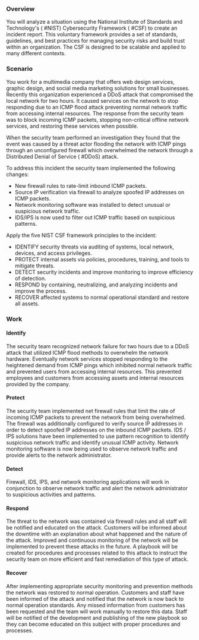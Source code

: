 ### Overview

You will analyze a situation using the National Institute of Standards and Technology's ( #NIST) Cybersecurity Framework ( #CSF) to create an incident report. This voluntary framework provides a set of standards, guidelines, and best practices for managing security risks and build trust within an organization. The CSF is designed to be scalable and applied to many different contexts.

### Scenario

You work for a multimedia company that offers web design services, graphic design, and social media marketing solutions for small businesses. Recently this organization experienced a DDoS attack that compromised the local network for two hours. It caused services on the network to stop responding due to an ICMP flood attack preventing normal network traffic from accessing internal resources. The response from the security team was to block incoming ICMP packets, stopping non-critical offline network services, and restoring these services when possible. 

When the security team performed an investigation they found that the event was caused by a threat actor flooding the network with ICMP pings through an unconfigured firewall which overwhelmed the network through a Distributed Denial of Service ( #DDoS) attack.

To address this incident the security team implemented the following changes:

- New firewall rules to rate-limit inbound ICMP packets.
- Source IP verification via firewall to analyze spoofed IP addresses on ICMP packets.
- Network monitoring software was installed to detect unusual or suspicious network traffic.
- IDS/IPS is now used to filter out ICMP traffic based on suspicious patterns.

Apply the five NIST CSF framework principles to the incident:

- IDENTIFY security threats via auditing of systems, local network, devices, and access privileges.
- PROTECT internal assets via policies, procedures, training, and tools to mitigate threats.
- DETECT security incidents and improve monitoring to improve efficiency of detection.
- RESPOND by containing, neutralizing, and analyzing incidents and improve the process.
- RECOVER affected systems to normal operational standard and restore all assets.

### Work

#### Identify 

The security team recognized network failure for two hours due to a DDoS attack that utilized  ICMP flood methods to overwhelm the network hardware. Eventually network services stopped responding to the heightened demand from ICMP pings which inhibited normal network traffic and prevented users from accessing internal resources. This prevented employees and customers from accessing assets and internal resources provided by the company.  

#### Protect

The security team implemented net firewall rules that limit the rate of incoming ICMP packets to prevent the network from being overwhelmed. The firewall was additionally configured to verify source IP addresses in order to detect spoofed IP addresses on the inbound ICMP packets. IDS / IPS solutions have been implemented to use pattern recognition to identify suspicious network traffic and identify unusual ICMP activity. Network monitoring software is now being used to observe network traffic and provide alerts to the network administrator.

#### Detect

Firewall, IDS, IPS, and network monitoring applications will work in conjunction to observe network traffic and alert the network administrator to suspicious activities and patterns. 

#### Respond

The threat to the network was contained via firewall rules and all staff will be notified and educated on the attack. Customers will be informed about the downtime with an explanation about what happened and the nature of the attack. Improved and continuous monitoring of the network will be implemented to prevent these attacks in the future. A playbook will be created for procedures and processes related to this attack to instruct the security team on more efficient and fast remediation of this type of attack.

#### Recover

After implementing appropriate security monitoring and prevention methods the network was restored to normal operation. Customers and staff have been informed of the attack and notified that the network is now back to normal operation standards. Any missed information from customers has been requested and the team will work manually to restore this data. Staff will be notified of the development and publishing of the new playbook so they can become educated on this subject with proper procedures and processes.